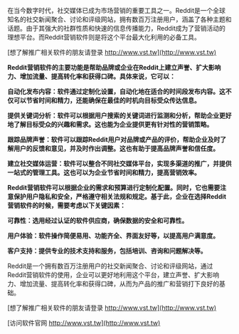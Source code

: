 在当今数字时代，社交媒体已成为市场营销的重要工具之一。Reddit是一个全球知名的社交新闻聚合、讨论和评级网站，拥有数百万注册用户，涵盖了各种主题和话题。由于其强大的社群性质和快速的信息传播能力，Reddit成为了营销活动的理想平台。而Reddit营销软件则是将这个平台最大化利用的必备工具。

[想了解推广相关软件的朋友请登录 http://www.vst.tw](http://www.vst.tw)

**Reddit营销软件的主要功能是帮助品牌或企业在Reddit上建立声誉、扩大影响力、增加流量、提高转化率和获得口碑。具体来说，它可以：**

**自动化发布内容：软件通过定制化设置，自动化地在适合的时间段发布内容。这不仅可以节省时间和精力，还能确保在最佳的时机向目标受众传达信息。**

**提供关键词分析：软件可以根据用户搜索的关键词进行监测和分析，帮助企业更好地了解目标受众的兴趣和需求。这也能为企业提供更有针对性的营销策略。**

**跟踪品牌声誉：软件可以跟踪Reddit用户对品牌或产品的评价，帮助企业及时了解用户的反馈和意见，并及时作出调整。这也有助于提高品牌声誉和信任度。**

**建立社交媒体运营：软件可以整合不同社交媒体平台，实现多渠道的推广，并提供一站式的管理工具。这也可以为企业节省时间和精力，提高营销效率。**

**Reddit营销软件可以根据企业的需求和预算进行定制化配置。同时，它也需要注意保护用户隐私和安全，严格遵守相关法规和规定。基于此，企业在选择Reddit营销软件的时候，需要考虑以下关键因素：**

**可靠性：选用经过认证的软件供应商，确保数据的安全和可靠性。**

**用户体验：软件操作简便易用、功能齐全、界面友好等，以提高用户满意度。**

**客户支持：提供专业的技术支持和服务，包括培训、咨询和问题解决等。**

Reddit是一个拥有数百万注册用户的社交新闻聚合、讨论和评级网站，通过Reddit营销软件的使用，企业可以更好地利用这个平台，建立声誉、扩大影响力、增加流量、提高转化率和获得口碑，从而为产品的推广和营销打下良好的基础。

[想了解推广相关软件的朋友请登录 http://www.vst.tw](http://www.vst.tw)


[访问软件官网 http://www.vst.tw](http://www.vst.tw)
